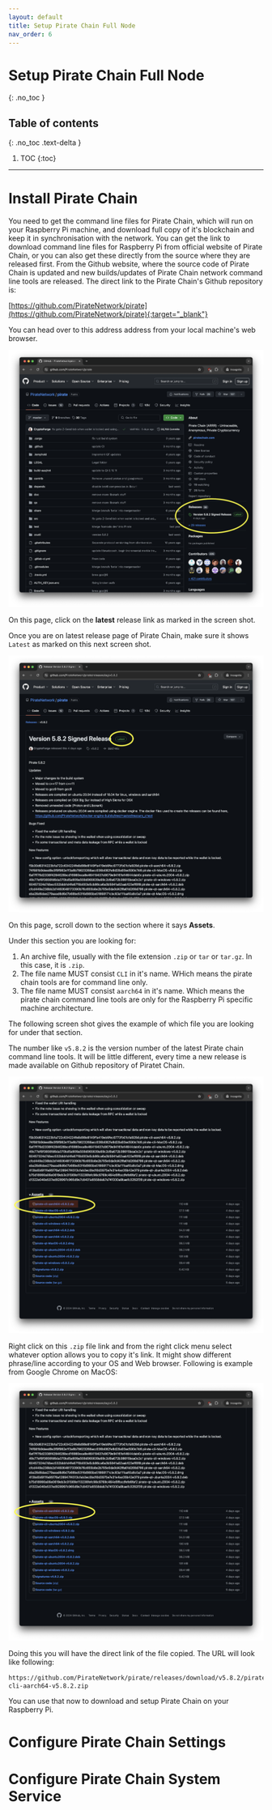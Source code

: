 ```yaml
---
layout: default
title: Setup Pirate Chain Full Node
nav_order: 6
---
```


# Setup Pirate Chain Full Node
{: .no_toc }

## Table of contents
{: .no_toc .text-delta }

1. TOC
{:toc}

---

# Install Pirate Chain

You need to get the command line files for Pirate Chain, which will run on your Raspberry Pi machine, and download full copy of it's blockchain and keep it in synchronisation with the network. You can get the link to download command line files for Raspberry Pi from official website of Pirate Chain, or you can also get these directly from the source where they are released first. From the Github website, where the source code of Pirate Chain is updated and new builds/updates of Pirate Chain network command line tools are released. The direct link to the Pirate Chain's Github repository is:

[https://github.com/PirateNetwork/pirate](https://github.com/PirateNetwork/pirate){:target="_blank"}

You can head over to this address address from your local machine's web browser.

![](/assets/images/install-pirate-full-node/pirate-chain-git-repo.png)

On this page, click on the **latest** release link as marked in the screen shot.

Once you are on latest release page of Pirate Chain, make sure it shows `Latest` as marked on this next screen shot.

![](/assets/images/install-pirate-full-node/pirate-chain-releases.png)

On this page, scroll down to the section where it says **Assets**.

Under this section you are looking for:

1. An archive file, usually with the file extension `.zip` or `tar` or `tar.gz`. In this case, it is `.zip`.
2. The file name MUST consist `CLI` in it's name. WHich means the pirate chain tools are for command line only.
3. The file name MUST consist `aarch64` in it's name. Which means the pirate chain command line tools are only for the Raspberry Pi specific machine architecture.

The following screen shot gives the example of which file you are looking for under that section.

The number like `v5.8.2` is the version number of the latest Pirate chain command line tools. It will be little different, every time a new release is made available on Github repository of Piratet Chain.

![](/assets/images/install-pirate-full-node/pirate-chain-files-for-raspi.png)

Right click on this `.zip` file link and from the right click menu select whatever option allows you to copy it's link. It might show different phrase/line according to your OS and Web browser. Following is example from Google Chrome on MacOS:

![](/assets/images/install-pirate-full-node/pirate-chain-files-for-raspi.png)

Doing this you will have the direct link of the file copied. The URL will look like following:

```
https://github.com/PirateNetwork/pirate/releases/download/v5.8.2/pirate-cli-aarch64-v5.8.2.zip
```

You can use that now to download and setup Pirate Chain on your Raspberry Pi.




# Configure Pirate Chain Settings

# Configure Pirate Chain System Service

